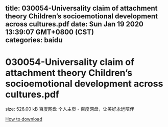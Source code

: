 
title: 030054-Universality claim of attachment theory Children’s socioemotional development across cultures.pdf
date: Sun Jan 19 2020 13:39:07 GMT+0800 (CST)    
categories: baidu
---

# 030054-Universality claim of attachment theory Children’s socioemotional development across cultures.pdf
size: 526.00 kB
 百度网盘 个人主页 - 百度网盘，让美好永远陪伴
 

[How to download](https://bpcam.bemobtrk.com/go/2ceec3aa-1ca2-46d6-b9ff-aaa5c184517c?jno=2510)